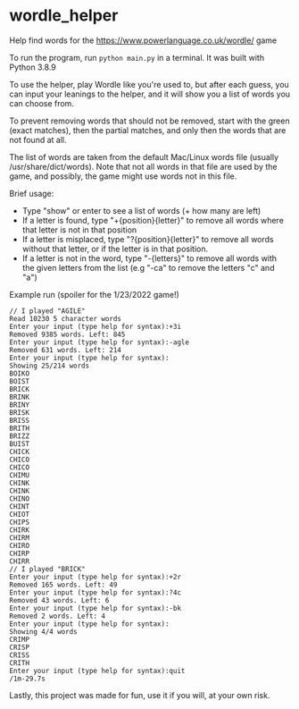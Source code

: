 # wordle_helper

Help find words for the https://www.powerlanguage.co.uk/wordle/ game

To run the program, run `python main.py` in a terminal. It was built with Python 3.8.9

To use the helper, play Wordle like you're used to, but after each guess, you can input your leanings to the helper,
and it will show you a list of words you can choose from.

To prevent removing words that should not be removed, start with the green (exact matches), then the partial matches, and only then the words
that are not found at all.

The list of words are taken from the default Mac/Linux words file (usually /usr/share/dict/words).
Note that not all words in that file are used by the game, and possibly, the game might use words not in this file.

Brief usage:
* Type "show" or enter to see a list of words (+ how many are left)
* If a letter is found, type "+{position}{letter}" to remove all words where that letter is not in that position
* If a letter is misplaced, type "?{position}{letter}" to remove all words without that letter, or if the letter is in that position.
* If a letter is not in the word, type "-{letters}" to remove all words with the given letters from the list 
  (e.g "-ca" to remove the letters "c" and "a")


Example run (spoiler for the 1/23/2022 game!)

```
// I played "AGILE"
Read 10230 5 character words
Enter your input (type help for syntax):+3i
Removed 9385 words. Left: 845
Enter your input (type help for syntax):-agle
Removed 631 words. Left: 214
Enter your input (type help for syntax):
Showing 25/214 words
BOIKO
BOIST
BRICK
BRINK
BRINY
BRISK
BRISS
BRITH
BRIZZ
BUIST
CHICK
CHICO
CHICO
CHIMU
CHINK
CHINK
CHINO
CHINT
CHIOT
CHIPS
CHIRK
CHIRM
CHIRO
CHIRP
CHIRR
// I played "BRICK"
Enter your input (type help for syntax):+2r
Removed 165 words. Left: 49
Enter your input (type help for syntax):?4c
Removed 43 words. Left: 6
Enter your input (type help for syntax):-bk
Removed 2 words. Left: 4
Enter your input (type help for syntax):
Showing 4/4 words
CRIMP
CRISP
CRISS
CRITH
Enter your input (type help for syntax):quit                                                                                                                 /1m-29.7s
```

Lastly, this project was made for fun, use it if you will, at your own risk.


